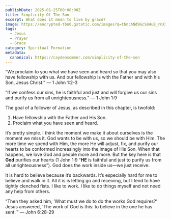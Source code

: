 ```yaml
---
publishDate: 2025-01-25T00:00:00Z
title: Simplicity Of The Son
excerpt: What does it mean to live by grace?
image: https://encrypted-tbn0.gstatic.com/images?q=tbn:ANd9GcS84uB_rnXIUD4Vw4x7-ppxEWvPGYPd49veMg&s
tags:
  - Jesus
  - Prayer
  - Grace
category: Spiritual Formation
metadata:
  canonical: https://caydensommer.com/simplicity-of-the-son
---
```


“We proclaim to you what we have seen and heard so that you may also have fellowship with us. And our fellowship is with the Father and with his Son, Jesus Christ.” — 1 John 1:2-3

“If we confess our sins, he is faithful and just and will forgive us our sins and purify us from all unrighteousness.” — 1 John 1:9

The goal of a follower of Jesus, as described in this chapter, is twofold:

1. Have fellowship with the Father and His Son.
2. Proclaim what you have seen and heard.

It’s pretty simple. I think the moment we make it about ourselves is the moment we miss it. God wants to be with us, so we should be with Him. The more time we spend with Him, the more He will adjust, fix, and purify our hearts to be conformed increasingly into the image of His Son. When that happens, we love God and people more and more. But the key here is that **God** purifies our hearts (1 John 1:9 “**HE** is faithful and just to purify us from all unrighteousness”). God does the work inside us—we just receive.

It is hard to believe because it’s backwards. It’s especially hard for me to believe and walk in it. All it is is letting go and receiving, but I tend to have tightly clenched fists. I like to work. I like to do things myself and not need any help from others.

“Then they asked him, ‘What must we do to do the works God requires?’ Jesus answered, ‘The work of God is this: to believe in the one he has sent.’” — John 6:28-29